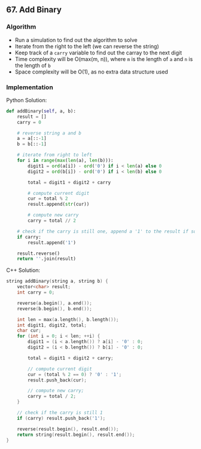 ## 67. Add Binary
### Algorithm
- Run a simulation to find out the algorithm to solve
- Iterate from the right to the left (we can reverse the string)
- Keep track of a `carry` variable to find out the carray to the next digit
- Time complexity will be O(max(m, n)), where `m` is the length of `a` and `n` is the length of `b`
- Space complexity will be O(1), as no extra data structure used
### Implementation
Python Solution:
```python
def addBinary(self, a, b):
    result = []
    carry = 0

    # reverse string a and b
    a = a[::-1]
    b = b[::-1]

    # iterate from right to left
    for i in range(max(len(a), len(b))):
        digit1 = ord(a[i]) - ord('0') if i < len(a) else 0
        digit2 = ord(b[i]) - ord('0') if i < len(b) else 0

        total = digit1 + digit2 + carry

        # compute current digit
        cur = total % 2
        result.append(str(cur))

        # compute new carry
        carry = total // 2

    # check if the carry is still one, append a '1' to the result if so
    if carry:
        result.append('1')

    result.reverse()
    return ''.join(result)
```
C++ Solution:
```cpp
string addBinary(string a, string b) {
    vector<char> result;
    int carry = 0;

    reverse(a.begin(), a.end());
    reverse(b.begin(), b.end());

    int len = max(a.length(), b.length());
    int digit1, digit2, total;
    char cur;
    for (int i = 0; i < len; ++i) {
        digit1 = (i < a.length()) ? a[i] - '0' : 0;
        digit2 = (i < b.length()) ? b[i] - '0' : 0;

        total = digit1 + digit2 + carry;

        // compute current digit
        cur = (total % 2 == 0) ? '0' : '1';
        result.push_back(cur);

        // compute new carry;
        carry = total / 2;
    }

    // check if the carry is still 1
    if (carry) result.push_back('1');

    reverse(result.begin(), result.end());
    return string(result.begin(), result.end());
}
```